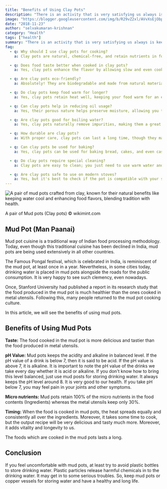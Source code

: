 ```yaml
---
title: "Benefits of Using Clay Pots"
description: "There is an activity that is very satisfying us always is keeping a mud pot (Man paanai) full of drinking water at the porch (Thinnai) in our home. It"
image: "https://blogger.googleusercontent.com/img/b/R29vZ2xl/AVvXsEjObp5sbSRjRcYW_5KVvrGvbC2H3jzX3796w33evGPAEXKrMl9n32D3pOkZRUwsoD2nBl7ETh4h48BcdBp52rYJ0fllmJisN5f5VoDKML3rO5AD5O1bm2g1BUGnphLXzOiqUg6OeY_twtjxKqnDXfaW_hER6WPW_V2GQ1LMMOPY5IZYncIQXy5fLuzv-JXn/s1600/mud-pots.webp"
date: "2018-11-23"
author: "selvakumaran-krishnan"
category: "Health"
tags: ["health"]
summary: "There is an activity that is very satisfying us always is keeping a mud pot (Man paanai) full of drinking water at the porch (Thinnai) in our home. It not only quenches someone's thirst but also it keeps them healthy and live long life."
faq:
  - q: Why should I use clay pots for cooking?
    a: Clay pots are natural, chemical-free, and retain nutrients in food better than many other cookware options, ensuring healthier meals.

  - q: Does food taste better when cooked in clay pots?
    a: Yes, clay pots enhance the flavor by allowing slow and even cooking, bringing out the natural taste of ingredients.

  - q: Are clay pots eco-friendly?
    a: Absolutely! They are biodegradable and made from natural materials, making them a sustainable choice for cooking.

  - q: Do clay pots keep food warm for longer?
    a: Yes, clay pots retain heat well, keeping your food warm for an extended period after cooking.

  - q: Can clay pots help in reducing oil usage?
    a: Yes, their porous nature helps preserve moisture, allowing you to use less oil or water while cooking.

  - q: Are clay pots good for boiling water?
    a: Yes, clay pots naturally remove impurities, making them a great choice for boiling water.

  - q: How durable are clay pots?
    a: With proper care, clay pots can last a long time, though they may require gentle handling compared to metal cookware.

  - q: Can clay pots be used for baking?
    a: Yes, clay pots can be used for baking bread, cakes, and even casseroles, as they distribute heat evenly.

  - q: Do clay pots require special cleaning?
    a: Clay pots are easy to clean; you just need to use warm water and a soft brush, avoiding harsh detergents.

  - q: Are clay pots safe to use on modern stoves?
    a: Yes, but it's best to check if the pot is compatible with your stove type and always heat them gradually to avoid cracks.
---
```


![A pair of mud pots crafted from clay, known for their natural benefits like keeping water cool and enhancing food flavors, blending tradition with health.](https://blogger.googleusercontent.com/img/b/R29vZ2xl/AVvXsEjObp5sbSRjRcYW_5KVvrGvbC2H3jzX3796w33evGPAEXKrMl9n32D3pOkZRUwsoD2nBl7ETh4h48BcdBp52rYJ0fllmJisN5f5VoDKML3rO5AD5O1bm2g1BUGnphLXzOiqUg6OeY_twtjxKqnDXfaW_hER6WPW_V2GQ1LMMOPY5IZYncIQXy5fLuzv-JXn/s1600/mud-pots.webp "Mud Pots - Natural Benefits of Traditional Clay Pots")

A pair of Mud pots (Clay pots) © wikimint.com

Mud Pot (Man Paanai)
--------------------

Mud pot cuisine is a traditional way of Indian food processing methodology. Today, even though this traditional cuisine has been declined in India, mud pots are being used extensively in all other countries.

The Famous Pongal festival, which is celebrated in India, is reminiscent of the mud pot, at least once in a year. Nevertheless, in some cities today, drinking water is placed in mud pots alongside the roads for the public consumption. It is very happy to see such clemency, even nowadays.

Once, Stanford University had published a report in its research study that the food produced in the mud pot is much healthier than the ones cooked in metal utensils. Following this, many people returned to the mud pot cooking culture.

In this article, we will see the benefits of using mud pots.

Benefits of Using Mud Pots
--------------------------

**Taste:** The food cooked in the mud pot is more delicious and tastier than the food produced in metal utensils.

**pH Value:** Mud pots keeps the acidity and alkaline in balanced level. If the pH value of a drink is below 7, then it is said to be acid. If the pH value is above 7, it is alkaline. It is important to note the pH value of the drinks we take every day whether it is acid or alkaline. If you don't know how to bring this level balanced, just use mud posts for storing drinking water. It always keeps the pH level around 8. It is very good to our health. If you take pH below 7, you may feel pain in your joints and other symptoms.

**Micro nutrients:** Mud pots retain 100% of the micro nutrients in the food contents (Ingredients) whereas the metal utensils keep only 30%.

**Timing:** When the food is cooked in mud pots, the heat spreads equally and consistently all over the ingredients. Moreover, it takes some time to cook, but the output recipe will be very delicious and tasty much more. Moreover, it adds vitality and longevity to us.

The foods which are cooked in the mud pots lasts a long.

Conclusion
----------

If you feel uncomfortable with mud pots, at least try to avoid plastic bottles to store drinking water. Plastic particles release harmful chemicals in to the drinking water. It may get in to some serious troubles. So, keep mud pots or copper vessels for storing water and have a healthy and long life.